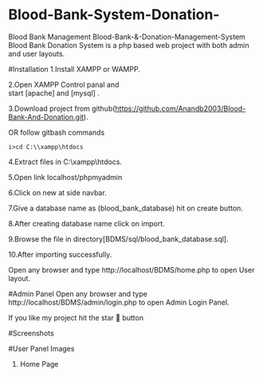 # Blood-Bank-System-Donation-
Blood Bank Management 
Blood-Bank-&-Donation-Management-System
Blood Bank Donation System is a php based web project with both admin and user layouts.

#Installation
  1.Install XAMPP or WAMPP.

  2.Open XAMPP Control panal and    
   start [apache] and [mysql] .

  3.Download project from           github(https://github.com/Anandb2003/Blood-Bank-And-Donation.git).

   OR  follow gitbash commands

    i>cd C:\\xampp\htdocs

 4.Extract files in C:\xampp\htdocs.

 5.Open link localhost/phpmyadmin

 6.Click on new at side navbar.

 7.Give a database name as (blood_bank_database) hit on create button.

 8.After creating database name click on import.

 9.Browse the file in directory[BDMS/sql/blood_bank_database.sql].

10.After importing successfully.

Open any browser and type http://localhost/BDMS/home.php to open User layout.

#Admin Panel
Open any browser and type http://localhost/BDMS/admin/login.php to open Admin Login Panel.

If you like my project hit the star 🌟 button

#Screenshots

#User Panel Images

1. Home Page



